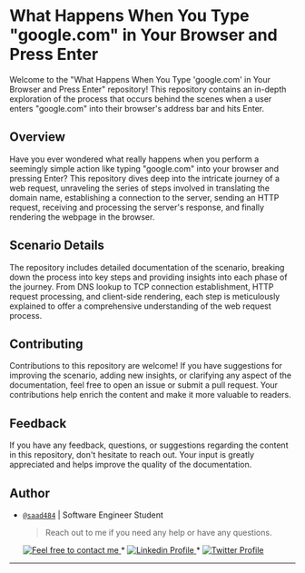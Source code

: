 # What Happens When You Type "google.com" in Your Browser and Press Enter

Welcome to the "What Happens When You Type 'google.com' in Your Browser and Press Enter" repository! This repository contains an in-depth exploration of the process that occurs behind the scenes when a user enters "google.com" into their browser's address bar and hits Enter.

## Overview

Have you ever wondered what really happens when you perform a seemingly simple action like typing "google.com" into your browser and pressing Enter? This repository dives deep into the intricate journey of a web request, unraveling the series of steps involved in translating the domain name, establishing a connection to the server, sending an HTTP request, receiving and processing the server's response, and finally rendering the webpage in the browser.

## Scenario Details

The repository includes detailed documentation of the scenario, breaking down the process into key steps and providing insights into each phase of the journey. From DNS lookup to TCP connection establishment, HTTP request processing, and client-side rendering, each step is meticulously explained to offer a comprehensive understanding of the web request process.

## Contributing

Contributions to this repository are welcome! If you have suggestions for improving the scenario, adding new insights, or clarifying any aspect of the documentation, feel free to open an issue or submit a pull request. Your contributions help enrich the content and make it more valuable to readers.

## Feedback

If you have any feedback, questions, or suggestions regarding the content in this repository, don't hesitate to reach out. Your input is greatly appreciated and helps improve the quality of the documentation.

## Author

- [`@saad484`]() | Software Engineer Student

    > Reach out to me if you need any help or have any questions.

	<a href="mailto:aiddisaad484@gmail.com">
		<img alt="Feel free to contact me" src="https://img.shields.io/badge/-Ask_me_anything-blue?style=flat&logo=Gmail&logoColor=white&link=mailto:aiddisaad484@gmail.com&color=3d85c6" />
	</a>
	<span> * </span>
    <a href="https://www.linkedin.com/in/saad-aiddi/">
        <img alt="Linkedin Profile" src="https://img.shields.io/badge/-Linkedin-0072b1?style=flat&logo=Linkedin&logoColor=white&link=https://www.linkedin.com/in/saad-aiddi/" />
    </a>
    <span> * </span>
    <a href="https://twitter.com/aiddi_saad">
        <img alt="Twitter Profile" src="https://img.shields.io/badge/-Twitter-0072b1?style=flat&logo=Twitter&logoColor=white&link=https://twitter.com/aiddi_saad/&color=1DA1F2" />
    </a>
---
